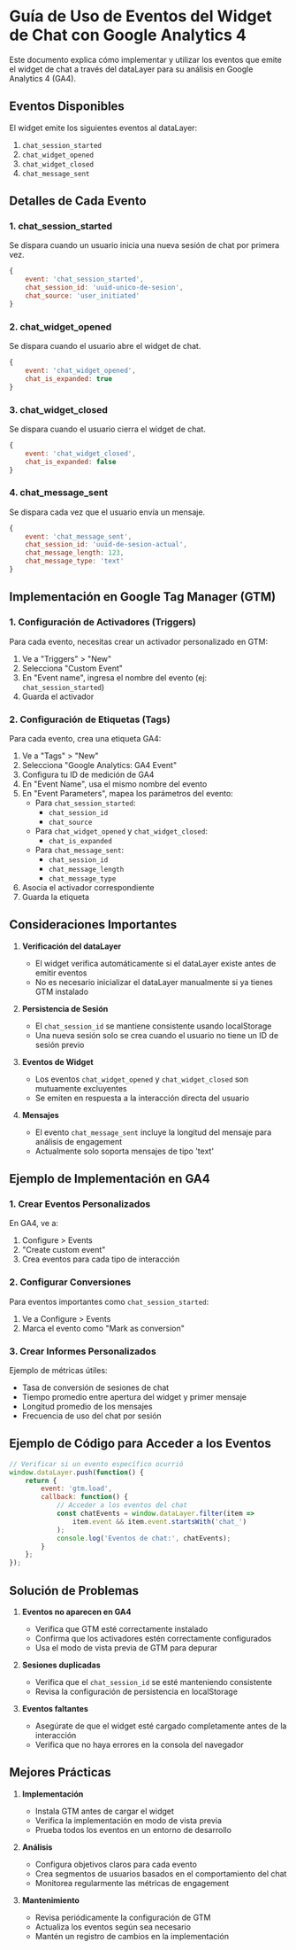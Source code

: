 # Guía de Uso de Eventos del Widget de Chat con Google Analytics 4

Este documento explica cómo implementar y utilizar los eventos que emite el widget de chat a través del dataLayer para su análisis en Google Analytics 4 (GA4).

## Eventos Disponibles

El widget emite los siguientes eventos al dataLayer:

1. `chat_session_started`
2. `chat_widget_opened`
3. `chat_widget_closed`
4. `chat_message_sent`

## Detalles de Cada Evento

### 1. chat_session_started
Se dispara cuando un usuario inicia una nueva sesión de chat por primera vez.

```javascript
{
    event: 'chat_session_started',
    chat_session_id: 'uuid-unico-de-sesion',
    chat_source: 'user_initiated'
}
```

### 2. chat_widget_opened
Se dispara cuando el usuario abre el widget de chat.

```javascript
{
    event: 'chat_widget_opened',
    chat_is_expanded: true
}
```

### 3. chat_widget_closed
Se dispara cuando el usuario cierra el widget de chat.

```javascript
{
    event: 'chat_widget_closed',
    chat_is_expanded: false
}
```

### 4. chat_message_sent
Se dispara cada vez que el usuario envía un mensaje.

```javascript
{
    event: 'chat_message_sent',
    chat_session_id: 'uuid-de-sesion-actual',
    chat_message_length: 123,
    chat_message_type: 'text'
}
```

## Implementación en Google Tag Manager (GTM)

### 1. Configuración de Activadores (Triggers)

Para cada evento, necesitas crear un activador personalizado en GTM:

1. Ve a "Triggers" > "New"
2. Selecciona "Custom Event"
3. En "Event name", ingresa el nombre del evento (ej: `chat_session_started`)
4. Guarda el activador

### 2. Configuración de Etiquetas (Tags)

Para cada evento, crea una etiqueta GA4:

1. Ve a "Tags" > "New"
2. Selecciona "Google Analytics: GA4 Event"
3. Configura tu ID de medición de GA4
4. En "Event Name", usa el mismo nombre del evento
5. En "Event Parameters", mapea los parámetros del evento:
   - Para `chat_session_started`:
     - `chat_session_id`
     - `chat_source`
   - Para `chat_widget_opened` y `chat_widget_closed`:
     - `chat_is_expanded`
   - Para `chat_message_sent`:
     - `chat_session_id`
     - `chat_message_length`
     - `chat_message_type`
6. Asocia el activador correspondiente
7. Guarda la etiqueta

## Consideraciones Importantes

1. **Verificación del dataLayer**
   - El widget verifica automáticamente si el dataLayer existe antes de emitir eventos
   - No es necesario inicializar el dataLayer manualmente si ya tienes GTM instalado

2. **Persistencia de Sesión**
   - El `chat_session_id` se mantiene consistente usando localStorage
   - Una nueva sesión solo se crea cuando el usuario no tiene un ID de sesión previo

3. **Eventos de Widget**
   - Los eventos `chat_widget_opened` y `chat_widget_closed` son mutuamente excluyentes
   - Se emiten en respuesta a la interacción directa del usuario

4. **Mensajes**
   - El evento `chat_message_sent` incluye la longitud del mensaje para análisis de engagement
   - Actualmente solo soporta mensajes de tipo 'text'

## Ejemplo de Implementación en GA4

### 1. Crear Eventos Personalizados

En GA4, ve a:
1. Configure > Events
2. "Create custom event"
3. Crea eventos para cada tipo de interacción

### 2. Configurar Conversiones

Para eventos importantes como `chat_session_started`:
1. Ve a Configure > Events
2. Marca el evento como "Mark as conversion"

### 3. Crear Informes Personalizados

Ejemplo de métricas útiles:
- Tasa de conversión de sesiones de chat
- Tiempo promedio entre apertura del widget y primer mensaje
- Longitud promedio de los mensajes
- Frecuencia de uso del chat por sesión

## Ejemplo de Código para Acceder a los Eventos

```javascript
// Verificar si un evento específico ocurrió
window.dataLayer.push(function() {
    return {
        event: 'gtm.load',
        callback: function() {
            // Acceder a los eventos del chat
            const chatEvents = window.dataLayer.filter(item => 
                item.event && item.event.startsWith('chat_')
            );
            console.log('Eventos de chat:', chatEvents);
        }
    };
});
```

## Solución de Problemas

1. **Eventos no aparecen en GA4**
   - Verifica que GTM esté correctamente instalado
   - Confirma que los activadores estén correctamente configurados
   - Usa el modo de vista previa de GTM para depurar

2. **Sesiones duplicadas**
   - Verifica que el `chat_session_id` se esté manteniendo consistente
   - Revisa la configuración de persistencia en localStorage

3. **Eventos faltantes**
   - Asegúrate de que el widget esté cargado completamente antes de la interacción
   - Verifica que no haya errores en la consola del navegador

## Mejores Prácticas

1. **Implementación**
   - Instala GTM antes de cargar el widget
   - Verifica la implementación en modo de vista previa
   - Prueba todos los eventos en un entorno de desarrollo

2. **Análisis**
   - Configura objetivos claros para cada evento
   - Crea segmentos de usuarios basados en el comportamiento del chat
   - Monitorea regularmente las métricas de engagement

3. **Mantenimiento**
   - Revisa periódicamente la configuración de GTM
   - Actualiza los eventos según sea necesario
   - Mantén un registro de cambios en la implementación 